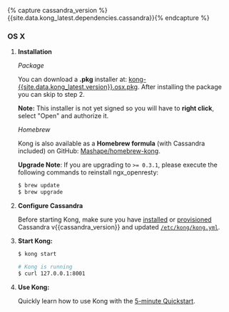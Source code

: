 {% capture cassandra_version %}{{site.data.kong_latest.dependencies.cassandra}}{% endcapture %}

### OS X

1. **Installation**

    *Package*

    You can download a **.pkg** installer at: [kong-{{site.data.kong_latest.version}}.osx.pkg](https://github.com/Mashape/kong/releases/download/{{site.data.kong_latest.version}}/kong-{{site.data.kong_latest.version}}.osx.pkg). After installing the package you can skip to step 2.

    **Note:** This installer is not yet signed so you will have to **right click**, select "Open" and authorize it.

    *Homebrew*

    Kong is also available as a **Homebrew formula** (with Cassandra included) on GitHub: [Mashape/homebrew-kong](https://github.com/Mashape/homebrew-kong).

    **Upgrade Note**: If you are upgrading to `>= 0.3.1`, please execute the following commands to reinstall ngx_openresty:

    ```bash
    $ brew update
    $ brew upgrade
    ```

2. **Configure Cassandra**

    Before starting Kong, make sure you have [installed](http://www.apache.org/dyn/closer.cgi?path=/cassandra/{{cassandra_version}}/apache-cassandra-{{cassandra_version}}-bin.tar.gz) or [provisioned](http://kongdb.org) Cassandra v{{cassandra_version}} and updated [`/etc/kong/kong.yml`](/docs/{{site.data.kong_latest.version}}/configuration/#databases_available.*).

3. **Start Kong:**

    ```bash
    $ kong start

    # Kong is running
    $ curl 127.0.0.1:8001
    ```

4. **Use Kong:**

    Quickly learn how to use Kong with the [5-minute Quickstart](/docs/{{site.data.kong_latest.version}}/getting-started/quickstart).
